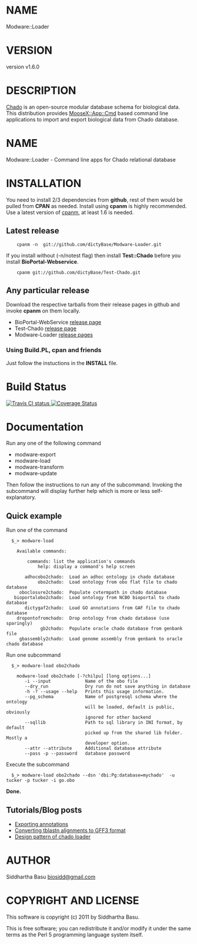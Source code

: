 # NAME

Modware::Loader

# VERSION

version v1.6.0

# DESCRIPTION

[Chado](http://gmod.org/wiki/Introduction\_to\_Chado) is an open-source modular database
schema for biological data. This distribution provides [MooseX::App::Cmd](http://search.cpan.org/perldoc?MooseX::App::Cmd) based command
line applications to import and export biological data from Chado database.

# NAME

Modware::Loader -  Command line apps for Chado relational database 

# INSTALLATION

You need to install 2/3 dependencies from __github__, rest of them would be pulled from __CPAN__ as needed.
Install using __cpanm__ is highly recommended.
Use a latest version of [cpanm](https://metacpan.org/module/cpanm), at least 1.6 is needed.

## Latest release 

        cpanm -n  git://github.com/dictyBase/Modware-Loader.git

If you install without (-n/notest flag) then install __Test::Chado__ before you install __BioPortal-Webservice__.

        cpanm git://github.com/dictyBase/Test-Chado.git

## Any particular release

Download the respective tarballs from their release pages in github and invoke __cpanm__ on them locally.

- BioPortal-WebService [release page](https://github.com/dictyBase/BioPortal-WebService/releases)
- Test-Chado [release page](https://github.com/dictyBase/Test-Chado/releases)
- Modware-Loader [release pages](https://github.com/dictyBase/Modware:Loader/releases)

### Using Build.PL,  cpan and friends

Just follow the instuctions in the __INSTALL__ file.

# Build Status

<a href='https://travis-ci.org/dictyBase/Modware-Loader'>
  	<img src='https://travis-ci.org/dictyBase/Modware-Loader.png?branch=develop' alt='Travis CI status'/>
</a>

<a href='https://coveralls.io/r/dictyBase/Modware-Loader'>
	<img src='https://coveralls.io/repos/dictyBase/Modware-Loader/badge.png?branch=develop' alt='Coverage Status' />
</a>

# Documentation

Run any one of the following command

- modware-export
- modware-load
- modware-transform
- modware-update

Then follow the instructions to run any of the subcommand. Invoking the subcommand will display further help which is more or less self-explanatory.

## Quick example

Run one of the command

      $_> modware-load 

        Available commands:

            commands: list the application's commands
                help: display a command's help screen

           adhocobo2chado:  Load an adhoc ontology in chado database 
                obo2chado:  Load ontology from obo flat file to chado database
         oboclosure2chado:  Populate cvtermpath in chado database
       bioportalobo2chado:  Load ontology from NCBO bioportal to chado database
           dictygaf2chado:  Load GO annotations from GAF file to chado database
        dropontofromchado:  Drop ontology from chado database (use sparingly)
                 gb2chado:  Populate oracle chado database from genbank file
         gbassembly2chado:  Load genome assembly from genbank to oracle chado database

Run one subcommand

      $_> modware-load obo2chado

        modware-load obo2chado [-?chilpu] [long options...]
           -i --input             Name of the obo file
           --dry_run              Dry run do not save anything in database
           -h -? --usage --help   Prints this usage information.
           --pg_schema            Name of postgresql schema where the ontology
                                  will be loaded, default is public, obviously
                                  ignored for other backend
           --sqllib               Path to sql library in INI format, by default
                                  picked up from the shared lib folder. Mostly a
                                  developer option.
           --attr --attribute     Additional database attribute
           --pass -p --password   database password

Execute the subcommand

      $_> modware-load obo2chado --dsn 'dbi:Pg:database=mychado'  -u tucker -p tucker -i go.obo

__Done.__

## Tutorials/Blog posts

- [Exporting annotations](http://dictybase.github.io/blog/2013/03/06/exporting-discoideum-annotations/)
- [Converting tblastn alignments to GFF3 format](http://dictybase.github.io/refining-tblastn-protein-alignments/index.html)
- [Design pattern of chado loader](http://dictybase.github.io/blog/2013/09/18/chado-loader-design)

# AUTHOR

Siddhartha Basu <biosidd@gmail.com>

# COPYRIGHT AND LICENSE

This software is copyright (c) 2011 by Siddhartha Basu.

This is free software; you can redistribute it and/or modify it under
the same terms as the Perl 5 programming language system itself.
